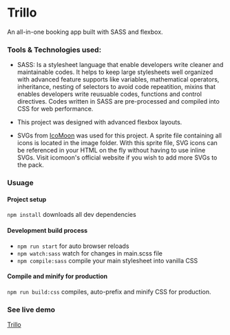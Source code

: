 # Trillo

An all-in-one booking app built with SASS and flexbox.

### Tools & Technologies used:

- SASS: Is a stylesheet language that enable developers write cleaner and maintainable codes. It helps to keep large stylesheets well organized with advanced feature supports like variables, mathematical operators, inheritance, nesting of selectors to avoid code repeatition, mixins that enables developers write reusuable codes, functions and control directives. Codes written in SASS are pre-processed and compiled into CSS for web performance.

- This project was designed with advanced flexbox layouts.

- SVGs from [IcoMoon](https://icomoon.io/) was used for this project. A sprite file containing all icons is located in the image folder. With this sprite file, SVG icons can be referenced in your HTML on the fly without having to use inline SVGs. Visit icomoon's official website if you wish to add more SVGs to the pack.

### Usuage

#### Project setup

`npm install` downloads all dev dependencies

#### Development build process

- `npm run start` for auto browser reloads
- `npm watch:sass` watch for changes in main.scss file
- `npm compile:sass` compile your main stylesheet into vanilla CSS

#### Compile and minify for production

`npm run build:css` compiles, auto-prefix and minify CSS for production.

### See live demo

[Trillo](https://trilo-bookings.netlify.app/)
